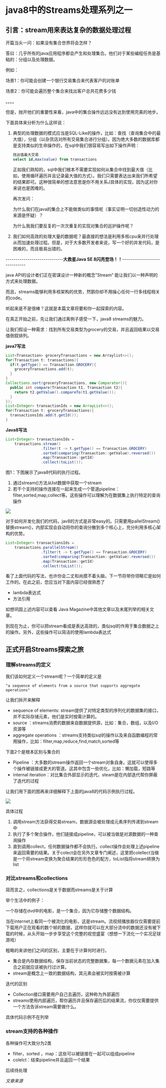 # java8中的Streams处理系列之一



## 引言：stream用来表达复杂的数据处理过程

开篇当头一问：如果没有集合世界将会怎样？

答曰：几乎所有的java应用程序都会产生和处理集合。他们对于某些编程任务是基础的：分组以及处理数据。

例如：

场景1：你可能会创建一个银行交易集合来代表客户的对账单

场景2：你可能会遍历整个集合来找出客户总共花费多少钱

。。。。

但是，抛开他们的重要性来看，java中的集合操作远远没有达到使用完美的地步。

下面具体来分析为什么这样说：

1. 典型的处理数据的模式应当是SQL-Like的操作，比如：查找（查询集合中的最大值），分组（以杂货店对所有交易集合进行分组）。因为绝大多数的数据库都是支持类似的生命操作的，在sql中我们很容易写出如下操作声明：

   ```sql
   找出值最大交易
   select id,max(value) from transactions
   ```

   正如我们熟知的，sql中我们根本不需要实现如何从集合中找到最大值（比如，使用循环遍历并且记录最大值的方式）。我们只需要表达出来我们所希望的结果即可。这种很简单的想法意思是你不用关系J具体的实现，因为这对你来说也是困难的。

   再次发问：

   为什么我们在java的集合上不能做类似的事情呢（事实证明一切创造性动力的来源是怀疑）？

   为什么我我们要反复的一次次重复的实现对集合的巡护操作呢？

2. 我们如何高效的处理大量的数据呢？最直接的想法是利用多核cpu来并行处理从而加速处理过程。但是，对于大多数开发者来说，写一个好的并发代码，是困难的，而且极易出错的。



-----------------------------**大救星Java SE 8闪亮登场！！**-----------------------------

java API的设计者们正在密谋设计一种新的概念”Stream“ 能让我们以一种声明的方式来处理数据。

而且，streams能够利用多核架构的优势，然鹅你却不用操心任何一行多线程相关的code。

听起来是不是很棒？这就是本篇文章将要和你一起探索的内容。

在真正开始之前，先让我们通过离例子感受一下，java8 streams的魅力。

让我们假设一种需求：找到所有交易类型为grocery的交易，并且返回结果以交易值倒叙排列。

**java7写法**

```java
List<Transaction> groceryTransactions = new Arraylist<>();
for(Transaction t: transactions){
  if(t.getType() == Transaction.GROCERY){
    groceryTransactions.add(t);
  }
}
Collections.sort(groceryTransactions, new Comparator(){
  public int compare(Transaction t1, Transaction t2){
    return t2.getValue().compareTo(t1.getValue());
  }
});
List<Integer> transactionIds = new ArrayList<>();
for(Transaction t: groceryTransactions){
  transactionsIds.add(t.getId());
}
```



**Java8写法**

```java
List<Integer> transactionsIds = 
    transactions.stream()
                .filter(t -> t.getType() == Transaction.GROCERY)
                .sorted(comparing(Transaction::getValue).reversed())
                .map(Transaction::getId)
                .collect(toList());
```



图1：下图展示了java8代码的执行过程。

1. 通过stream()方法从list数据中获取一个stream
2. 若干个支持的操作连接在一起来生成一个管道pipeline：filter,sorted,map,collect等。这些操作可以理解为在数据集上执行特定的查询操作

![](https://www.oracle.com/ocom/groups/public/@otn/documents/digitalasset/2179048.jpg)



对于如何并发化我们的代码，jav8的方式是非常easy的。只需要用pallelStream()替换stream()，内部实现会自动将你的查询分散到多个核心上，充分利用多核心架构的优势。

```java
List<Integer> transactionsIds = 
    transactions.parallelStream()
                .filter(t -> t.getType() == Transaction.GROCERY)
                .sorted(comparing(Transaction::getValue).reversed())
                .map(Transaction::getId)
                .collect(toList());
```



看了上面代码的写法，也许你会二丈和尚摸不着头脑，下一节将带你领略它是如何工作的。在此之前，您应当对下面内容已经很熟悉了

- lambda表达式
- 方法引用

如想巩固上述内容可以查看 Java Magazine中其他文章以及末尾列举的相关文章。

到现在为止，你可以把stream看成是表达高效的，类似sql的作用于集合数据之上的操作。另外，这些操作可以简洁的使用lambda表达式



## 正式开启Streams探索之旅

### 理解streams的定义

我们该如何定义一个stream呢？一个简单的定义是

 ```"a sequence of elements from a source that supports aggregate operations"```

让我们拆开来解释

- sequence of elements: stream提供了对特定类型的序列化的数据集的接口，并不实际存储元素，他们是实时按需计算的。
- source ：streams消费的数据来自数据提供源，比如：集合，数组，以及I/O资源等
- aggregate operations ：streams支持类似sql的操作以及来自函数编程的常用操作，比如：filter,map,reduce,find,match,sorted等

下面2个是根本区别与集合的

- Pipeline ：大多数的stream操作返回一个stream对象自身。这就可以使得多个操作被链接成更大的管道。这其中包含一些优化，比如：懒加载，短路等
- internal iteration：对比集合外部显示的迭代，steam是在内部迭代帮你屏蔽了迭代的过程

让我们用下面的图再来详细解释下上面的java8的代码示例执行过程。

![](https://www.oracle.com/ocom/groups/public/@otn/documents/digitalasset/2179051.jpg)

具体过程

1. 调用stream方法获得交易stream，数据源会被处理成元素序列传递到stream中
2. 执行了多个聚合操作，他们链接成pipeline，可以被当做是对源数据的一种查询操作
3. 直到调用collect，任何数据操作都不会执行。collect操作会处理上述pipeline来返回需要的结果。关于colect会在另外文章专门阐述，这里把colellect当做是一个将stream变换为聚合结果的形形色色的配方，toList指将stream转换为list



### 对比streams和collections

简而言之，collections是关于数据而streams是关于计算

举个生活中的例子：

一个存储在dvd中的电影，是一个集合，因为它存储整个数据结构。

当在internet上看同一个被流化的电影，这是stream。流视频播放器仅仅需要提前下载用户正在观看的数个帧的数据，这样你就可以在大部分流中的数据还没有被下载的时候，从头开始一步步享受这个完整的视觉盛宴（想想一下流化一个实况足球游戏）

粗略的来讲他们之间的区别，主要在于计算何时进行。

- 集合是内存数据结构，保存当前状态的完整数据集，每一个数据元素在加入集合之前就应该被执行过计算。
- stream是概念上一致的数据结构，其元素会被实时按需被计算



迭代的区别

- Collection接口需要用户自己去遍历，这种称为外部遍历
- streams使用内部遍历，帮你遍历并且保存遍历后的结果流，你仅仅需要提供一个方法告诉stream需要做什么。



具体代码示例不在列举



### stream支持的各种操作

各种操作可大致分为2类

- filter，sorted ，map：这些可以被链接在一起可以组成pipeline
- colelct：结束pipeline并且返回一个结果



后续待处理





















*文章来源* 

[Processing Data with Java SE 8 Streams, Part 1]: https://www.oracle.com/technical-resources/articles/java/ma14-java-se-8-streams.html

